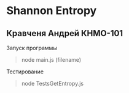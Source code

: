 # Shannon Entropy

## Кравченя Андрей КНМО-101

Запуск программы
> node main.js \(filename\)

Тестирование
> node TestsGetEntropy.js
